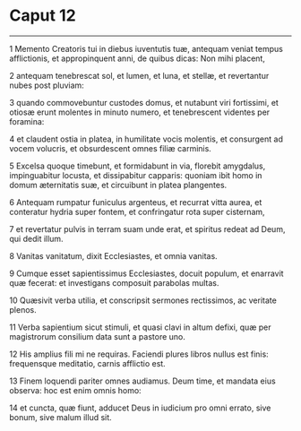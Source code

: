 # Caput 12

***

1 Memento Creatoris tui in diebus iuventutis tuæ, antequam veniat tempus afflictionis, et appropinquent anni, de quibus dicas: Non mihi placent,

2 antequam tenebrescat sol, et lumen, et luna, et stellæ, et revertantur nubes post pluviam:

3 quando commovebuntur custodes domus, et nutabunt viri fortissimi, et otiosæ erunt molentes in minuto numero, et tenebrescent videntes per foramina:

4 et claudent ostia in platea, in humilitate vocis molentis, et consurgent ad vocem volucris, et obsurdescent omnes filiæ carminis.

5 Excelsa quoque timebunt, et formidabunt in via, florebit amygdalus, impinguabitur locusta, et dissipabitur capparis: quoniam ibit homo in domum æternitatis suæ, et circuibunt in platea plangentes.

6 Antequam rumpatur funiculus argenteus, et recurrat vitta aurea, et conteratur hydria super fontem, et confringatur rota super cisternam,

7 et revertatur pulvis in terram suam unde erat, et spiritus redeat ad Deum, qui dedit illum.

8 Vanitas vanitatum, dixit Ecclesiastes, et omnia vanitas.

9 Cumque esset sapientissimus Ecclesiastes, docuit populum, et enarravit quæ fecerat: et investigans composuit parabolas multas.

10 Quæsivit verba utilia, et conscripsit sermones rectissimos, ac veritate plenos.

11 Verba sapientium sicut stimuli, et quasi clavi in altum defixi, quæ per magistrorum consilium data sunt a pastore uno.

12 His amplius fili mi ne requiras. Faciendi plures libros nullus est finis: frequensque meditatio, carnis afflictio est.

13 Finem loquendi pariter omnes audiamus. Deum time, et mandata eius observa: hoc est enim omnis homo:

14 et cuncta, quæ fiunt, adducet Deus in iudicium pro omni errato, sive bonum, sive malum illud sit.

